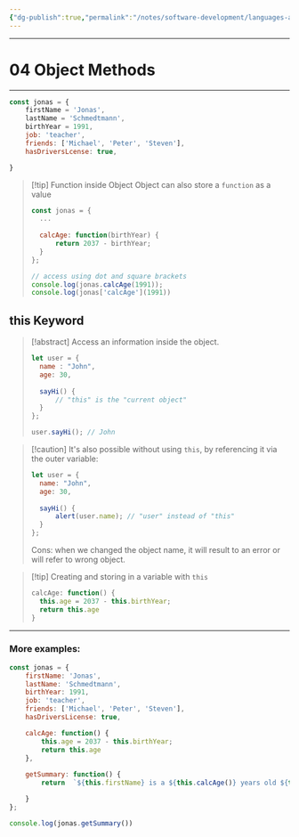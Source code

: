 ```yaml
---
{"dg-publish":true,"permalink":"/notes/software-development/languages-and-frameworks/web-development/front-end/javascript-vanilla/fundamentals-2/04-object-methods/","tags":["programming","webdevelopment","frontend","JavaScript"],"created":"2025-07-13T15:24:56.627+08:00"}
---
```


---
# 04 Object Methods

--- 
```javascript
const jonas = {
	firstName = 'Jonas',
	lastName = 'Schmedtmann',
	birthYear = 1991,
	job: 'teacher',
	friends: ['Michael', 'Peter', 'Steven'],
	hasDriversLcense: true,

}
```

>[!tip] Function inside Object
>Object can also store a `function` as a value
>```javascript
>const jonas = {
>	...
>	
>	calcAge: function(birthYear) {
>		return 2037 - birthYear;
>	}
>};
>
>// access using dot and square brackets
>console.log(jonas.calcAge(1991));
>console.log(jonas['calcAge'](1991))
>```

## this Keyword
>[!abstract] Access an information inside the object.
>```javascript
>let user = {
>	name : "John",
>	age: 30,
>	
>	sayHi() {
>		// "this" is the "current object"
>	}
>};
>
>user.sayHi(); // John
>```

>[!caution] It's also possible without using `this`, by referencing it via the outer variable:
>```javascript
>let user = {
>	name: "John",
>	age: 30,
>	
>	sayHi() {
>		alert(user.name); // "user" instead of "this"
>	}
>};
>```
>Cons: when we changed the object name, it will result to an error or will refer to wrong object.

>[!tip] Creating and storing in a variable with `this`
>```javascript
>calcAge: function() {
>	this.age = 2037 - this.birthYear;
>	return this.age
>}
>```

---
### More examples:
```javascript
const jonas = {
    firstName: 'Jonas',
    lastName: 'Schmedtmann',
    birthYear: 1991,
    job: 'teacher',
    friends: ['Michael', 'Peter', 'Steven'],
    hasDriversLicense: true,

	calcAge: function() {
		this.age = 2037 - this.birthYear;
		return this.age
	},
	
    getSummary: function() {
        return  `${this.firstName} is a ${this.calcAge()} years old ${this.job}, and he has ${this.hasDriversLicense ? 'a' : 'no'} driver's license.`

    }
};

console.log(jonas.getSummary())
```

